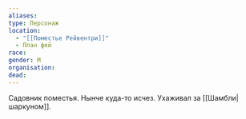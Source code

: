 ```yaml
---
aliases: 
type: Персонаж
location:
  - "[[Поместье Рейвентри]]"
  - План фей
race: 
gender: М
organisation: 
dead: 
---
```

Садовник поместья. Нынче куда-то исчез. Ухаживал за [[Шамбли|шаркуном]].